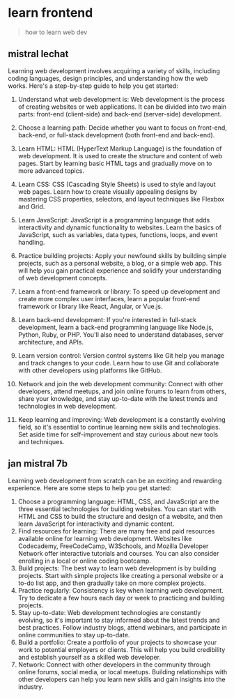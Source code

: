 # learn frontend

> how to learn web dev

## mistral lechat
Learning web development involves acquiring a variety of skills, including coding languages, design principles, and understanding how the web works. Here's a step-by-step guide to help you get started:

1. Understand what web development is: Web development is the process of creating websites or web applications. It can be divided into two main parts: front-end (client-side) and back-end (server-side) development.

2. Choose a learning path: Decide whether you want to focus on front-end, back-end, or full-stack development (both front-end and back-end).

3. Learn HTML: HTML (HyperText Markup Language) is the foundation of web development. It is used to create the structure and content of web pages. Start by learning basic HTML tags and gradually move on to more advanced topics.

4. Learn CSS: CSS (Cascading Style Sheets) is used to style and layout web pages. Learn how to create visually appealing designs by mastering CSS properties, selectors, and layout techniques like Flexbox and Grid.

5. Learn JavaScript: JavaScript is a programming language that adds interactivity and dynamic functionality to websites. Learn the basics of JavaScript, such as variables, data types, functions, loops, and event handling.

6. Practice building projects: Apply your newfound skills by building simple projects, such as a personal website, a blog, or a simple web app. This will help you gain practical experience and solidify your understanding of web development concepts.

7. Learn a front-end framework or library: To speed up development and create more complex user interfaces, learn a popular front-end framework or library like React, Angular, or Vue.js.

8. Learn back-end development: If you're interested in full-stack development, learn a back-end programming language like Node.js, Python, Ruby, or PHP. You'll also need to understand databases, server architecture, and APIs.

9. Learn version control: Version control systems like Git help you manage and track changes to your code. Learn how to use Git and collaborate with other developers using platforms like GitHub.

10. Network and join the web development community: Connect with other developers, attend meetups, and join online forums to learn from others, share your knowledge, and stay up-to-date with the latest trends and technologies in web development.

11. Keep learning and improving: Web development is a constantly evolving field, so it's essential to continue learning new skills and technologies. Set aside time for self-improvement and stay curious about new tools and techniques.

## jan mistral 7b
Learning web development from scratch can be an exciting and rewarding experience. Here are some steps to help you get started:

1. Choose a programming language: HTML, CSS, and JavaScript are the three essential technologies for building websites. You can start with HTML and CSS to build the structure and design of a website, and then learn JavaScript for interactivity and dynamic content.
2. Find resources for learning: There are many free and paid resources available online for learning web development. Websites like Codecademy, FreeCodeCamp, W3Schools, and Mozilla Developer Network offer interactive tutorials and courses. You can also consider enrolling in a local or online coding bootcamp.
3. Build projects: The best way to learn web development is by building projects. Start with simple projects like creating a personal website or a to-do list app, and then gradually take on more complex projects.
4. Practice regularly: Consistency is key when learning web development. Try to dedicate a few hours each day or week to practicing and building projects.
5. Stay up-to-date: Web development technologies are constantly evolving, so it's important to stay informed about the latest trends and best practices. Follow industry blogs, attend webinars, and participate in online communities to stay up-to-date.
6. Build a portfolio: Create a portfolio of your projects to showcase your work to potential employers or clients. This will help you build credibility and establish yourself as a skilled web developer.
7. Network: Connect with other developers in the community through online forums, social media, or local meetups. Building relationships with other developers can help you learn new skills and gain insights into the industry.

